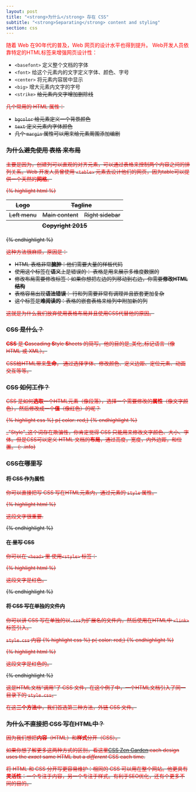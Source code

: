 ```yaml
---
layout: post
title: "<strong>为什么</strong> 存在 CSS"
subtitle: "<strong>Separating</strong> content and styling"
section: css
---
```


随着 Web 在90年代的普及，Web 网页的设计水平也得到提升。 Web开发人员依靠特定的HTML标签来增强网页设计性：

* `<basefont>` 定义整个文档的字体
* `<font>` 给这个元素内的文字定义字体、颜色、字号
* `<center>` 将元素内容居中显示
* `<big>` 增大元素内文字的字号
* `<strike>` <strike> 给元素内文字增加删除线 <strike>

几个常用的 HTML 属性：

* `bgcolor` 给元素定义一个背景颜色
* `text` 定义元素内字体颜色
* 几个 `margin` 属性可以用来给元素周围添加编剧

### 为什么避免使用 表格 来布局

主要是因为，创建列可以直观的对齐元素，可以通过表格来控制两个内容之间的排列关系。Web 开发人员曾使用 `<table>` 元素去设计他们的网页，因为table可以提供一个天然的**网格**。

{% highlight html %}
<table>
  <thead>
    <tr>
      <th>Logo</th>
      <th colspan="2">Tagline</th>
    </tr>
  </thead>
  <tfoot>
    <tr>
      <th colspan="3">Copyright 2015</th>
    </tr>
  </tfoot>
  <tbody>
    <tr>
      <td>Left menu</td>
      <td>Main content</td>
      <td>Right sidebar</td>
    </tr>
  </tbody>
</table>
{% endhighlight %}

这种方法很麻烦，原因是：

* HTML 表格非常**臃肿**：他们需要大量的样板代码
* 使用这个标签在**语义**上是错误的： 表格是用来展示多维度数据的
* 修改布局需要修改标签：如果你想把左边的列移动到右边，你需要**修改HTML结构**
* 表格容易出现**语法错误**： 行和列需要非常有调理并且嵌套更加复杂
* 这个标签是**难阅读的**：表格的嵌套表格来给列中附加新的列

这就是为什么我们放弃使用表格布局并且使用CSS代替他的原因。

### CSS 是什么？

**CSS** 是 **C**ascading **S**tyle **S**heets 的简写。他的目的是_美化_标记语言（像 HTML 或 XML）。

CSS给HTML带来**生命**， 通过选择字体、修改颜色、定义边距、定位元素、动画交互等等。

### CSS 如何工作？

CSS 是如何**选取**一个HTML元素（像段落），选择一个需要修改的**属性**（像文字颜色），然后修改成一个**值**（像红色）的呢？

{% highlight css %}
p{ color: red;}
{% endhighlight %}

_"Style"_这个词存在欺骗性，你肯定觉得 CSS 只能用来修改文字颜色、大小、字体。但是CSS可以定义 HTML 文档的**布局**，通过高度，宽度，内外边距，和位置。
{: .info}

### CSS在哪里写

#### 将 CSS 作为属性

你可以直接把写 CSS 写在HTML元素内，通过元素的 `style` 属性。

{% highlight html %}
<p style="color: red;">这段文字很重要.</p>
{% endhighlight %}

#### 在 <head> 里写 CSS

你可以在 `<head>` 里 使用`<style>` 标签：

{% highlight html %}
<html>
  <head>
    <title>Hello World</title>
    <style type="text/css">
      p{ color: red;}
    </style>
  </head>
  <body>
    <p>这段文字是红色。</p>
  </body>
</html>
{% endhighlight %}

#### 将 CSS 写在单独的文件内

你可以讲 CSS 写在单独的以`.css`为扩展名的文件内，然后使用在HTML中 `<link>` 标签引入。

`style.css` 内容
{% highlight css %}
p{ color: red;}
{% endhighlight %}

{% highlight html %}
<html>
  <head>
    <title>Hello World</title>
    <link rel="stylesheet" type="text/css" href="style.css">
  </head>
  <body>
    <p>这段文字是红色的。</p>
  </body>
</html>
{% endhighlight %}

这是HTML文档“调用”了 CSS 文件，在这个例子中，一个HTML文档引入了同一目录下的 `style.css`。

在这**三个方法**中，我们首选第三种方法，外链 CSS 文件。

### 为什么不直接把 CSS 写在HTML中？

因为我们想把**内容**（HTML）和**样式**分开（CSS）。

如果你想了解更多这两种方式的区别，看这里[CSS Zen Garden](http://www.csszengarden.com/):each design uses the _exact_ same HTML but a _different_ CSS each time.

将 HTML 和 CSS 分开写更容易维护：相同的 CSS 可以用在整个网站。他更具有**灵活性**：一个专注于内容，另一个专注于样式。有利于SEO优化，还有个更多不同的目的。